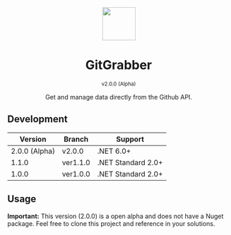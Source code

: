 <div align="center">
  <img src="https://i.imgur.com/JnSjFjJ.png" width="75px">
  <br>
  <h1>GitGrabber</h1><sup>v2.0.0 (Alpha)</sup>
</div>

<center>
<p align="center">
Get and manage data directly from the Github API. 

</p>
</center>

## Development

| Version | Branch | Support |
| --- | ----------- | ------- |
| 2.0.0 (Alpha) | v2.0.0 | .NET 6.0+ |
| 1.1.0 | ver1.1.0 | .NET Standard 2.0+ |
| 1.0.0 | ver1.0.0 | .NET Standard 2.0+ |

## Usage

**Important:** This version (2.0.0) is a open alpha and does not have a Nuget package. Feel free to clone
this project and reference in your solutions.
